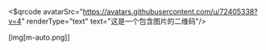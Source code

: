 <$qrcode avatarSrc="https://avatars.githubusercontent.com/u/72405338?v=4" renderType="text" text="这是一个包含图片的二维码"/>

[img[m-auto.png]]